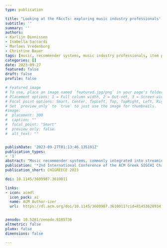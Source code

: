 ```yaml
---
type: publication

title: "Looking at the FAccTs: exploring music industry professionals' perspectives on music streaming services and recommendations"
subtitle: ''
summary: ''
authors:
- Karlijn Dinnissen
- Isabella Saccardi- Marloes Vredenborg
- Christine Bauer
tags: [music, recommender systems, music industry professionals, item provider, fairness]
categories: []
date: 2023-09-27
featured: false
draft: false
profile: false

# Featured image
# To use, place an image named `featured.jpg/png` in your page's folder.
# Placement options: 1 = Full column width, 2 = Out-set, 3 = Screen-width
# Focal point options: Smart, Center, TopLeft, Top, TopRight, Left, Right, BottomLeft, Bottom, BottomRight
# Set `preview_only` to `true` to just use the image for thumbnails.
#image:
#  placement: 300
#  caption: ""
#  focal_point: "Smart"
#  preview_only: false
#  alt_text: ""


publishDate: '2023-09-27T01:13:46.135191Z'
publication_types:
- '1'
abstract: "Music recommender systems, commonly integrated into streaming services, help listeners find music. Previous research on such systems has focused on providing the best possible recommendations for these services' consumers, while others address fairness for artists that make their music available. While those insights are imperative, another group of stakeholders has been omitted so far: the many other professionals working in the music industry. They, too, are (in)directly affected by music streaming services. Therefore, this work explores the perspective of music industry professionals. We present a study about the role of streaming services and recommender systems in their jobs, and results indicate this role is significant. Participants feel that music recommender systems lack transparency and are insufficiently controllable, for both customers and artists. Finally, participants desire that music streaming services take charge in increasing recommendation diversity, and variety in consumers' listening behavior and taste."
publication: '*2nd International Conference of the ACM Greek SIGCHI Chapter*'
publication_short: CHIGREECE 2023

doi: 10.1145/3609987.3610011

links:
- icon: acmdl
  icon_pack: ai
  name: ACM Author-izer
  url:  https://dl.acm.org/doi/10.1145/3609987.3610011?cid=81453628934


zenodo: 10.5281/zenodo.8185736
altmetric: false
plumx: false
dimensions: false

---
```

